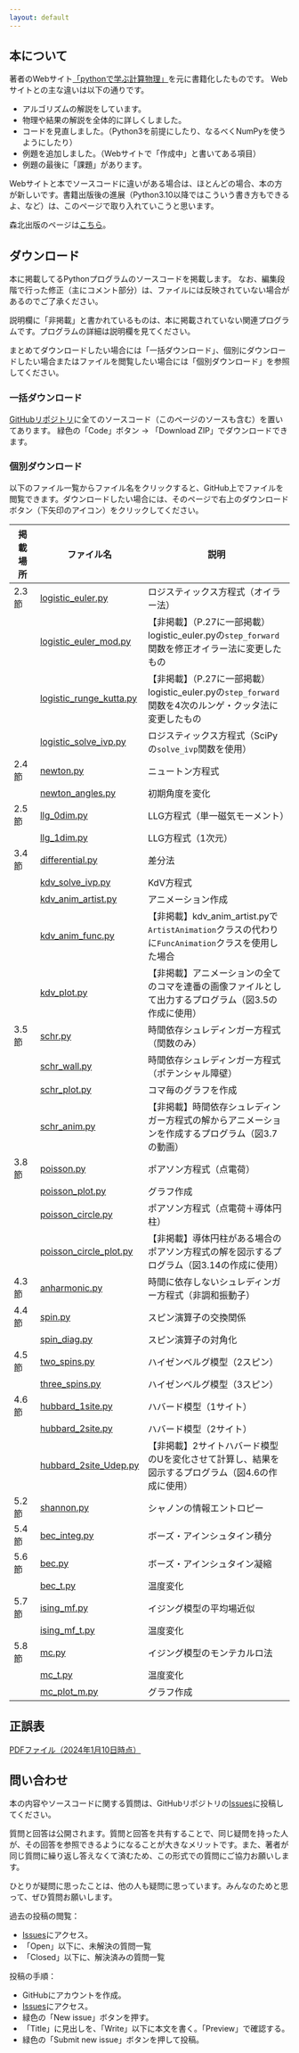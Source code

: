 ```yaml
---
layout: default
---
```


<!-- このページは、書籍「**Pythonによる計算物理**」大槻純也 著（森北出版）のサポートページです。本に掲載されているソースコードや更新情報を提供します。
出版社のページは[こちら](https://www.morikita.co.jp/books/mid/017081)。 -->

<!-- ![表紙](9784627170810.jpg) -->
<!-- <img src="9784627170810.jpg" width=300px> -->


<!-- * TOC
{:toc} -->

## 本について

著者のWebサイト[「pythonで学ぶ計算物理」](https://www.physics.okayama-u.ac.jp/~otsuki/lecture/CompPhys2/index.html)を元に書籍化したものです。
Webサイトとの主な違いは以下の通りです。

- アルゴリズムの解説をしています。
- 物理や結果の解説を全体的に詳しくしました。
- コードを見直しました。（Python3を前提にしたり、なるべくNumPyを使うようにしたり）
- 例題を追加しました。（Webサイトで「作成中」と書いてある項目）
- 例題の最後に「課題」があります。

Webサイトと本でソースコードに違いがある場合は、ほとんどの場合、本の方が新しいです。書籍出版後の進展（Python3.10以降ではこういう書き方もできるよ、など）は、このページで取り入れていこうと思います。

森北出版のページは[こちら](https://www.morikita.co.jp/books/mid/017081)。

## ダウンロード

本に掲載してるPythonプログラムのソースコードを掲載します。
なお、編集段階で行った修正（主にコメント部分）は、ファイルには反映されていない場合があるのでご了承ください。

説明欄に「非掲載」と書かれているものは、本に掲載されていない関連プログラムです。プログラムの詳細は説明欄を見てください。

まとめてダウンロードしたい場合には「一括ダウンロード」、個別にダウンロードしたい場合またはファイルを閲覧したい場合には「個別ダウンロード」を参照してください。

### 一括ダウンロード

[GitHubリポジトリ](https://github.com/j-otsuki/comput-phys-book)に全てのソースコード（このページのソースも含む）を置いてあります。
緑色の「Code」ボタン → 「Download ZIP」でダウンロードできます。

### 個別ダウンロード

以下のファイル一覧からファイル名をクリックすると、GitHub上でファイルを閲覧できます。ダウンロードしたい場合には、そのページで右上のダウンロードボタン（下矢印のアイコン）をクリックしてください。

| 掲載場所 | ファイル名 | 説明 |
| -----   | ---------- | --- |
| 2.3節 | [logistic_euler.py](https://github.com/j-otsuki/comput-phys-book/blob/main/python/logistic_euler.py) | ロジスティックス方程式（オイラー法） |
| | [logistic_euler_mod.py](https://github.com/j-otsuki/comput-phys-book/blob/main/python/logistic_euler_mod.py) | 【非掲載】（P.27に一部掲載）logistic_euler.pyの``step_forward``関数を修正オイラー法に変更したもの |
| | [logistic_runge_kutta.py](https://github.com/j-otsuki/comput-phys-book/blob/main/python/logistic_runge_kutta.py) | 【非掲載】（P.27に一部掲載）logistic_euler.pyの``step_forward``関数を4次のルンゲ・クッタ法に変更したもの |
| | [logistic_solve_ivp.py](https://github.com/j-otsuki/comput-phys-book/blob/main/python/logistic_solve_ivp.py) | ロジスティックス方程式（SciPyの``solve_ivp``関数を使用） |
| 2.4節 | [newton.py](https://github.com/j-otsuki/comput-phys-book/blob/main/python/newton.py) | ニュートン方程式 |
| | [newton_angles.py](https://github.com/j-otsuki/comput-phys-book/blob/main/python/newton_angles.py) | 初期角度を変化 |
| 2.5節 | [llg_0dim.py](https://github.com/j-otsuki/comput-phys-book/blob/main/python/llg_0dim.py) | LLG方程式（単一磁気モーメント） |
| | [llg_1dim.py](https://github.com/j-otsuki/comput-phys-book/blob/main/python/llg_1dim.py) | LLG方程式（1次元） |
| 3.4節 | [differential.py](https://github.com/j-otsuki/comput-phys-book/blob/main/python/differential.py) | 差分法 |
| | [kdv_solve_ivp.py](https://github.com/j-otsuki/comput-phys-book/blob/main/python/kdv_solve_ivp.py) | KdV方程式 |
| | [kdv_anim_artist.py](https://github.com/j-otsuki/comput-phys-book/blob/main/python/kdv_anim_artist.py) | アニメーション作成 |
| | [kdv_anim_func.py](https://github.com/j-otsuki/comput-phys-book/blob/main/python/kdv_anim_func.py) | 【非掲載】kdv_anim_artist.pyで``ArtistAnimation``クラスの代わりに``FuncAnimation``クラスを使用した場合 |
| | [kdv_plot.py](https://github.com/j-otsuki/comput-phys-book/blob/main/python/kdv_plot.py) | 【非掲載】アニメーションの全てのコマを連番の画像ファイルとして出力するプログラム（図3.5の作成に使用） |
| 3.5節 | [schr.py](https://github.com/j-otsuki/comput-phys-book/blob/main/python/schr.py) | 時間依存シュレディンガー方程式（関数のみ） |
| | [schr_wall.py](https://github.com/j-otsuki/comput-phys-book/blob/main/python/schr_wall.py) | 時間依存シュレディンガー方程式（ポテンシャル障壁） |
| | [schr_plot.py](https://github.com/j-otsuki/comput-phys-book/blob/main/python/schr_plot.py) | コマ毎のグラフを作成 |
| | [schr_anim.py](https://github.com/j-otsuki/comput-phys-book/blob/main/python/schr_anim.py) | 【非掲載】時間依存シュレディンガー方程式の解からアニメーションを作成するプログラム（図3.7の動画） |
| 3.8節 | [poisson.py](https://github.com/j-otsuki/comput-phys-book/blob/main/python/poisson.py) | ポアソン方程式（点電荷） |
| | [poisson_plot.py](https://github.com/j-otsuki/comput-phys-book/blob/main/python/poisson_plot.py) | グラフ作成 |
| | [poisson_circle.py](https://github.com/j-otsuki/comput-phys-book/blob/main/python/poisson_circle.py) | ポアソン方程式（点電荷＋導体円柱） |
| | [poisson_circle_plot.py](https://github.com/j-otsuki/comput-phys-book/blob/main/python/poisson_circle_plot.py) | 【非掲載】導体円柱がある場合のポアソン方程式の解を図示するプログラム（図3.14の作成に使用） |
| 4.3節 | [anharmonic.py](https://github.com/j-otsuki/comput-phys-book/blob/main/python/anharmonic.py) | 時間に依存しないシュレディンガー方程式（非調和振動子） |
| 4.4節 | [spin.py](https://github.com/j-otsuki/comput-phys-book/blob/main/python/spin.py) | スピン演算子の交換関係 |
| | [spin_diag.py](https://github.com/j-otsuki/comput-phys-book/blob/main/python/spin_diag.py) | スピン演算子の対角化 |
| 4.5節 | [two_spins.py](https://github.com/j-otsuki/comput-phys-book/blob/main/python/two_spins.py) | ハイゼンベルグ模型（2スピン） |
| | [three_spins.py](https://github.com/j-otsuki/comput-phys-book/blob/main/python/three_spins.py) | ハイゼンベルグ模型（3スピン） |
| 4.6節 | [hubbard_1site.py](https://github.com/j-otsuki/comput-phys-book/blob/main/python/hubbard_1site.py) | ハバード模型（1サイト） |
| | [hubbard_2site.py](https://github.com/j-otsuki/comput-phys-book/blob/main/python/hubbard_2site.py) | ハバード模型（2サイト） |
| | [hubbard_2site_Udep.py](https://github.com/j-otsuki/comput-phys-book/blob/main/python/hubbard_2site_Udep.py) | 【非掲載】2サイトハバード模型のUを変化させて計算し、結果を図示するプログラム（図4.6の作成に使用） |
| 5.2節 | [shannon.py](https://github.com/j-otsuki/comput-phys-book/blob/main/python/shannon.py) | シャノンの情報エントロピー |
| 5.4節 | [bec_integ.py](https://github.com/j-otsuki/comput-phys-book/blob/main/python/bec_integ.py) | ボーズ・アインシュタイン積分 |
| 5.6節 | [bec.py](https://github.com/j-otsuki/comput-phys-book/blob/main/python/bec.py) | ボーズ・アインシュタイン凝縮 |
| | [bec_t.py](https://github.com/j-otsuki/comput-phys-book/blob/main/python/bec_t.py) | 温度変化 |
| 5.7節 | [ising_mf.py](https://github.com/j-otsuki/comput-phys-book/blob/main/python/ising_mf.py) | イジング模型の平均場近似 |
| | [ising_mf_t.py](https://github.com/j-otsuki/comput-phys-book/blob/main/python/ising_mf_t.py) | 温度変化 |
| 5.8節 | [mc.py](https://github.com/j-otsuki/comput-phys-book/blob/main/python/mc.py) | イジング模型のモンテカルロ法 |
| | [mc_t.py](https://github.com/j-otsuki/comput-phys-book/blob/main/python/mc_t.py) | 温度変化 |
| | [mc_plot_m.py](https://github.com/j-otsuki/comput-phys-book/blob/main/python/mc_plot_m.py) | グラフ作成 |

## 正誤表

[PDFファイル（2024年1月10日時点）](corrections/corrections.pdf)

## 問い合わせ

本の内容やソースコードに関する質問は、GitHubリポジトリの[Issues](https://github.com/j-otsuki/comput-phys-book/issues)に投稿してください。

質問と回答は公開されます。質問と回答を共有することで、同じ疑問を持った人が、その回答を参照できるようになることが大きなメリットです。また、著者が同じ質問に繰り返し答えなくて済むため、この形式での質問にご協力お願いします。

ひとりが疑問に思ったことは、他の人も疑問に思っています。みんなのためと思って、ぜひ質問お願いします。

過去の投稿の閲覧：
- [Issues](https://github.com/j-otsuki/comput-phys-book/issues)にアクセス。
- 「Open」以下に、未解決の質問一覧
- 「Closed」以下に、解決済みの質問一覧

投稿の手順：
- GitHubにアカウントを作成。
- [Issues](https://github.com/j-otsuki/comput-phys-book/issues)にアクセス。
- 緑色の「New issue」ボタンを押す。
- 「Title」に見出しを、「Write」以下に本文を書く。「Preview」で確認する。
- 緑色の「Submit new issue」ボタンを押して投稿。
